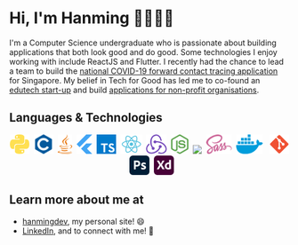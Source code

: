 # Hi, I'm Hanming 👋🧑🏻‍💻

I'm a Computer Science undergraduate who is passionate about building applications that both look good and do good. Some technologies I enjoy working with include ReactJS and Flutter. I recently had the chance to lead a team to build the [national COVID-19 forward contact tracing application](https://www.comp.nus.edu.sg/news/3480-2020-covid-contact-tracing/) for Singapore. My belief in Tech for Good has led me to co-found an [edutech start-up](https://www.joni.ai) and build [applications for non-profit organisations](https://www.comp.nus.edu.sg/~vwo/projects/2020-lbsa.html).

## Languages & Technologies

<p align="center">
  <img src="svgs/python.svg" height="35" width="auto" href="https://www.python.org/" />&nbsp;
  <img src="svgs/c.svg" height="35" width="auto" />&nbsp;
  <img src="svgs/java.svg" height="35" width="auto" />&nbsp;
  <img src="svgs/flutter.svg" height="35" width="auto" />&nbsp;
  <img src="svgs/typescript.svg" height="35" width="auto" />&nbsp;
  <img src="svgs/react.svg" height="35" width="auto" />&nbsp;
  <img src="svgs/redux.svg" height="35" width="auto" />&nbsp;
  <img src="svgs/nodejs.svg" height="35" width="auto" />&nbsp;
  <img src="svgs/rails.svg" height="35" width="auto" />&nbsp;
  <img src="svgs/sass.svg" height="35" width="auto" />&nbsp;
  <img src="svgs/docker.svg" height="35" width="auto" /> &nbsp;
  <img src="svgs/git.svg" height="35" width="auto" />&nbsp;
  <img src="svgs/photoshop.svg" height="35" width="auto" />&nbsp;
  <img src="svgs/xd.svg" height="35" width="auto" />
</p>

## Learn more about me at

- [hanmingdev](https://hanmingdev.com), my personal site! 😄
- [LinkedIn](https://www.linkedin.com/in/hanming-zhu/), and to connect with me! 💼

<!--
**zhuhanming/zhuhanming** is a ✨ _special_ ✨ repository because its `README.md` (this file) appears on your GitHub profile.

Here are some ideas to get you started:

- 🔭 I’m currently working on ...
- 🌱 I’m currently learning ...
- 👯 I’m looking to collaborate on ...
- 🤔 I’m looking for help with ...
- 💬 Ask me about ...
- 📫 How to reach me: ...
- 😄 Pronouns: ...
- ⚡ Fun fact: ...
-->
